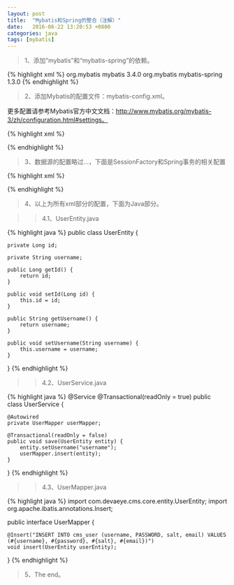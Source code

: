 ```yaml
---
layout: post
title:  "Mybatis和Spring的整合（注解）"
date:   2016-06-22 13:20:53 +0800
categories: java
tags: [mybatis]
---
```


> 1、添加“mybatis”和“mybatis-spring”的依赖。

{% highlight xml %}
<dependency>
    <groupId>org.mybatis</groupId>
    <artifactId>mybatis</artifactId>
    <version>3.4.0</version>
</dependency>
<dependency>
    <groupId>org.mybatis</groupId>
    <artifactId>mybatis-spring</artifactId>
    <version>1.3.0</version>
</dependency>
{% endhighlight %}

> 2、添加Mybatis的配置文件：mybatis-config.xml。

更多配置请参考Mybatis官方中文文档：http://www.mybatis.org/mybatis-3/zh/configuration.html#settings。

{% highlight xml %}
<?xml version="1.0" encoding="UTF-8"?>
<!DOCTYPE configuration
        PUBLIC "-//mybatis.org//DTD Config 3.0//EN"
        "http://mybatis.org/dtd/mybatis-3-config.dtd">
<configuration>
    <settings>
        <!--该配置影响的所有映射器中配置的缓存的全局开关。默认值：true。-->
        <setting name="cacheEnabled" value="true"/>
        <!-- 延迟加载的全局开关。默认值：false。 -->
        <setting name="lazyLoadingEnabled" value="true"/>
        <!-- 是否允许单一语句返回多结果集（需要兼容驱动）。默认值：true。-->
        <setting name="multipleResultSetsEnabled" value="true"/>
        <!-- 是否使用列标签代替列名。默认值：true。-->
        <setting name="useColumnLabel" value="true"/>
        <!-- 是否允许 JDBC 支持自动生成主键，需要驱动兼容。默认值：false。 -->
        <setting name="useGeneratedKeys" value="false"/>
        <!-- 指定 MyBatis 应如何自动映射列到字段或属性。默认值：PARTIAL。-->
        <setting name="autoMappingBehavior" value="PARTIAL"/>
        <!-- Specify the behavior when detects an unknown column (or unknown property type) of automatic mapping target. 默认值：NONE。-->
        <setting name="autoMappingUnknownColumnBehavior" value="WARNING"/>
        <!-- 配置默认的执行器。默认值：SIMPLE。-->
        <setting name="defaultExecutorType" value="SIMPLE"/>
        <!-- 设置超时时间，它决定驱动等待数据库响应的秒数。-->
        <setting name="defaultStatementTimeout" value="25"/>
        <!-- Sets the driver a hint as to control fetching size for return results. -->
        <setting name="defaultFetchSize" value="100"/>
        <!-- 允许在嵌套语句中使用分页。默认值：false。-->
        <setting name="safeRowBoundsEnabled" value="false"/>
        <!-- 是否开启自动驼峰命名规则（camel case）映射。默认值：false。-->
        <setting name="mapUnderscoreToCamelCase" value="false"/>
        <!-- MyBatis 利用本地缓存机制（Local Cache）防止循环引用（circular references）和加速重复嵌套查询。 默认值：SESSION。-->
        <setting name="localCacheScope" value="SESSION"/>
        <!-- 当没有为参数提供特定的 JDBC 类型时，为空值指定 JDBC 类型。默认值：OTHER。 -->
        <setting name="jdbcTypeForNull" value="OTHER"/>
        <!-- 指定哪个对象的方法触发一次延迟加载。默认值：equals,clone,hashCode,toString。-->
        <setting name="lazyLoadTriggerMethods" value="equals,clone,hashCode,toString"/>
    </settings>
</configuration>
{% endhighlight %}

> 3、数据源的配置略过...，下面是SessionFactory和Spring事务的相关配置

{% highlight xml %}
<!-- Mybatis SqlSessionFactory-->
<bean id="sqlSessionFactoryBean" class="org.mybatis.spring.SqlSessionFactoryBean">
    <property name="dataSource" ref="dataSource"/>
    <property name="configLocation" value="classpath:mybatis/mybatis-config.xml"/>
</bean>
<!-- Mybatis 映射器扫描配置，用于自动查找类路径下的映射器并自动将它们创建成MapperFactoryBean。-->
<bean class="org.mybatis.spring.mapper.MapperScannerConfigurer">
    <property name="basePackage" value="com.devaeye.cms.core.dao"/>
</bean>

<!-- 事务管理 -->
<bean id="transactionManager" class="org.springframework.jdbc.datasource.DataSourceTransactionManager">
    <property name="dataSource" ref="dataSource"/>
</bean>
<tx:annotation-driven transaction-manager="transactionManager" proxy-target-class="true" />
{% endhighlight %}

> 4、以上为所有xml部分的配置，下面为Java部分。

>> 4.1、UserEntity.java

{% highlight java %}
public class UserEntity {

    private Long id;

    private String username;

    public Long getId() {
        return id;
    }

    public void setId(Long id) {
        this.id = id;
    }

    public String getUsername() {
        return username;
    }

    public void setUsername(String username) {
        this.username = username;
    }
}
{% endhighlight %}

>> 4.2、UserService.java

{% highlight java %}
@Service
@Transactional(readOnly = true)
public class UserService {

    @Autowired
    private UserMapper userMapper;

    @Transactional(readOnly = false)
    public void save(UserEntity entity) {
        entity.setUsername("username");
        userMapper.insert(entity);
    }
}
{% endhighlight %}

>> 4.3、UserMapper.java

{% highlight java %}
import com.devaeye.cms.core.entity.UserEntity;
import org.apache.ibatis.annotations.Insert;

public interface UserMapper {

    @Insert("INSERT INTO cms_user (username, PASSWORD, salt, email) VALUES (#{username}, #{password}, #{salt}, #{email})")
    void insert(UserEntity userEntity);
}
{% endhighlight %}

> 5、The end。
